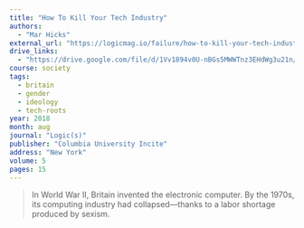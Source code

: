 ```yaml
---
title: "How To Kill Your Tech Industry"
authors:
  - "Mar Hicks"
external_url: "https://logicmag.io/failure/how-to-kill-your-tech-industry/"
drive_links:
  - "https://drive.google.com/file/d/1Vv1894v0U-nBGs5MWWTnz3EHdWg3u21n/view?usp=drivesdk"
course: society
tags:
  - britain
  - gender
  - ideology
  - tech-roots
year: 2018
month: aug
journal: "Logic(s)"
publisher: "Columbia University Incite"
address: "New York"
volume: 5
pages: 15
---
```


> In World War II, Britain invented the electronic computer. By the 1970s, its computing industry had collapsed—thanks to a labor shortage produced by sexism.
